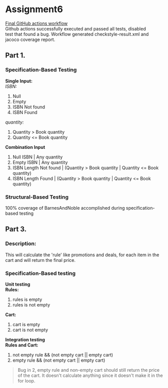 # Assignment6
[Final GitHub actions workflow](https://github.com/Sindaq/Assignment6/actions/runs/13622546526/job/38074373458)\
Github actions successfully executed and passed all tests, disabled\
test that found a bug. Workflow generated checkstyle-result.xml and\
jacoco coverage report.
## Part 1.
### Specification-Based Testing
**Single Input:**\
_ISBN:_
1. Null
2. Empty
3. ISBN Not found
4. ISBN Found

_quantity:_
1. Quantity > Book quantity
2. Quantity <= Book quantity

**Combination Input**
1. Null ISBN | Any quantity
2. Empty ISBN | Any quantity
3. ISBN Length Not found | (Quantity > Book quantity | Quantity <= Book quantity)
4. ISBN Length Found | (Quantity > Book quantity | Quantity <= Book quantity)

### Structural-Based Testing
100% coverage of BarnesAndNoble accomplished during specification-based testing

## Part 3.
### Description:
This will calculate the 'rule' like promotions and deals, for each item in the cart
and will return the final price.

### Specification-Based testing
**Unit testing**\
**Rules:**
1. rules is empty
2. rules is not empty

**Cart:**
1. cart is empty
2. cart is not empty

**Integration testing**\
**Rules and Cart:**
1. not empty rule && (not empty cart || empty cart)
2. empty rule && (not empty cart || empty cart)
> Bug in 2, empty rule and non-empty cart should still
> return the price of the cart. It doesn't calculate anything
> since it doesn't make it in the for loop.